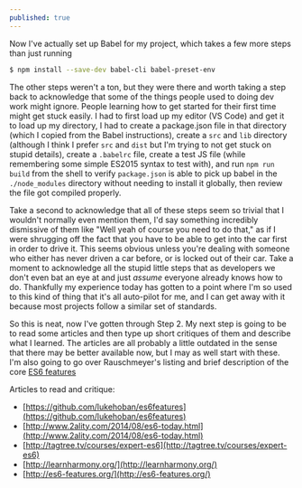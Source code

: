 ```yaml
---
published: true
---
```

Now I've actually set up Babel for my project, which takes a few more steps than just running
```bash
$ npm install --save-dev babel-cli babel-preset-env
```

The other steps weren't a ton, but they were there and worth taking a step back to acknowledge that some of the things people used to doing dev work might ignore. People learning how to get started for their first time might get stuck easily. I had to first load up my editor (VS Code) and get it to load up my directory, I had to create a package.json file in that directory (which I copied from the Babel instructions), create a `src` and `lib` directory (although I think I prefer `src` and `dist` but I'm trying to not get stuck on stupid details), create a `.babelrc` file, create a test JS file (while remembering some simple ES2015 syntax to test with), and run `npm run build` from the shell to verify `package.json` is able to pick up babel in the `./node_modules` directory without needing to install it globally, then review the file got compiled properly.

Take a second to acknowledge that all of these steps seem so trivial that I wouldn't normally even mention them, I'd say something incredibly dismissive of them like "Well yeah of course you need to do that," as if I were shrugging off the fact that you have to be able to get into the car first in order to drive it. This seems obvious unless you're dealing with someone who either has never driven a car before, or is locked out of their car. Take a moment to acknowledge all the stupid little steps that as developers we don't even bat an eye at and just _assume_ everyone already knows how to do. Thankfully my experience today has gotten to a point where I'm so used to this kind of thing that it's all auto-pilot for me, and I can get away with it because most projects follow a similar set of standards.

So this is neat, now I've gotten through Step 2. My next step is going to be to read some articles and then type up short critiques of them and describe what I learned. The articles are all probably a little outdated in the sense that there may be better available now, but I may as well start with these. I'm also going to go over Rauschmeyer's listing and brief description of the core [ES6 features](http://exploringjs.com/es6/ch_core-features.html)

Articles to read and critique:
* [https://github.com/lukehoban/es6features](https://github.com/lukehoban/es6features)
* [http://www.2ality.com/2014/08/es6-today.html](http://www.2ality.com/2014/08/es6-today.html)
* [http://tagtree.tv/courses/expert-es6](http://tagtree.tv/courses/expert-es6)
* [http://learnharmony.org/](http://learnharmony.org/)
* [http://es6-features.org/](http://es6-features.org/)

